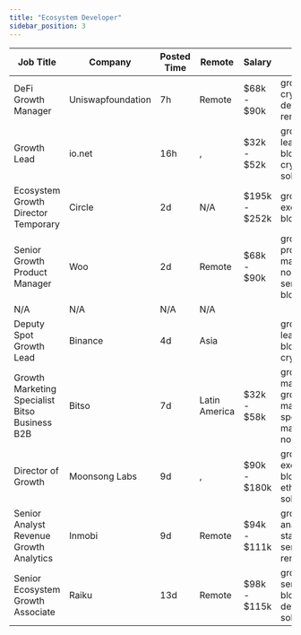 ```yaml
---
title: "Ecosystem Developer"
sidebar_position: 3
---
```


| Job Title | Company | Posted Time | Remote | Salary | Tags | Apply Link |
|-----------|---------|-------------|--------|--------|------|------------|
| DeFi Growth Manager | Uniswapfoundation | 7h | Remote | $68k - $90k | growth, crypto, defi, remote | [Apply](https://web3.career/defi-growth-manager-uniswapfoundation/102447) |
| Growth Lead | io.net | 16h | , | $32k - $52k | growth, lead, blockchain, crypto, solana | [Apply](https://web3.career/growth-lead-io-net/102436) |
| Ecosystem Growth Director Temporary | Circle | 2d | N/A | $195k - $252k | growth, executive, blockchain | [Apply](https://web3.career/ecosystem-growth-director-temporary-circle/102355) |
| Senior Growth Product Manager | Woo | 2d | Remote | $68k - $90k | growth, product manager, non tech, senior, blockchain | [Apply](https://web3.career/senior-growth-product-manager-woo/95664) |
| N/A | N/A | N/A | N/A |  |  | [Apply](https://web3.career/metana) |
| Deputy Spot Growth Lead | Binance | 4d | Asia |  | growth, lead, blockchain, crypto | [Apply](https://web3.career/deputy-spot-growth-lead-binance/102231) |
| Growth Marketing Specialist Bitso Business B2B | Bitso | 7d | Latin America | $32k - $58k | growth marketing, growth, marketing specialist, marketing, non tech | [Apply](https://web3.career/growth-marketing-specialist-bitso-business-b2b-bitso/102074) |
| Director of Growth | Moonsong Labs | 9d | , | $90k - $180k | growth, executive, blockchain, ethereum, solana | [Apply](https://web3.career/director-of-growth-moonsong-labs/101875) |
| Senior Analyst Revenue Growth Analytics | Inmobi | 9d | Remote | $94k - $111k | growth, analyst, stats, senior, remote | [Apply](https://web3.career/senior-analyst-revenue-growth-analytics-inmobi/101840) |
| Senior Ecosystem Growth Associate | Raiku | 13d | Remote | $98k - $115k | growth, senior, blockchain, defi, solana | [Apply](https://web3.career/senior-ecosystem-growth-associate-raiku/101711) |

